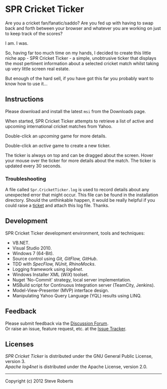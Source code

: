 # SPR Cricket Ticker #

Are you a cricket fan/fanatic/saddo? Are you fed up with having to swap back and forth between your browser and whatever you are working on just to keep track of the scores? 

I am. I was. 

So, having far too much time on my hands, I decided to create this little niche app - SPR Cricket Ticker - a simple, unobtrusive ticker that displays the most pertinent information about a selected cricket match whilst taking up very little screen real estate. 

But enough of the hard sell, if you have got this far you probably want to know how to use it...


## Instructions ##

Please download and install the latest `msi` from the Downloads page.

When started, SPR Cricket Ticker attempts to retrieve a list of active and upcoming international cricket matches from Yahoo.

Double-click an _upcoming_ game for more details.

Double-click an _active_ game to create a new ticker.

The ticker is always on top and can be dragged about the screen. Hover your mouse over the ticker for more details about the match. The ticker is updated every 30 seconds.


### Troubleshooting ###

A file called `Spr.CricketTicker.log` is used to record details about any unexpected error that might occur. This file can be found in the installation directory. Should the unthinkable happen, it would be really helpful if you could raise a [ticket](https://sourceforge.net/p/sprcrickettickr/tickets/) and attach this log file. Thanks.

## Development ##

SPR Cricket Ticker development environment, tools and techniques:

- VB.NET. 
- Visual Studio 2010.
- Windows 7 (64-Bit).
- Source control using _Git, GitFlow, GitHub_.
- TDD with _SpecFlow, NUnit, RhinoMocks_.
- Logging framework using _log4net_.
- Windows Installer XML (_WiX_) toolset.
- Nuget 'No-Commit' strategy, local server implementation.
- MSBuild script for Continuous Integration server (TeamCity, Jenkins).
- Model-View-Presenter (MVP) interface design.
- Manipulating Yahoo Query Language (YQL) results using LINQ.


## Feedback ##

Please submit feedback via the [Discussion Forum](https://sourceforge.net/p/sprcrickettickr/discussion/).  
Or raise an issue, feature request, etc. at the [Issue Tracker](https://sourceforge.net/p/sprcrickettickr/tickets/).


## Licenses ##
_SPR Cricket Ticker_ is distributed under the GNU General Public License, version 3.  
_Apache log4net_ is distributed under the Apache License, version 2.0.


-------------------------------------------
Copyright (c) 2012 Steve Roberts

